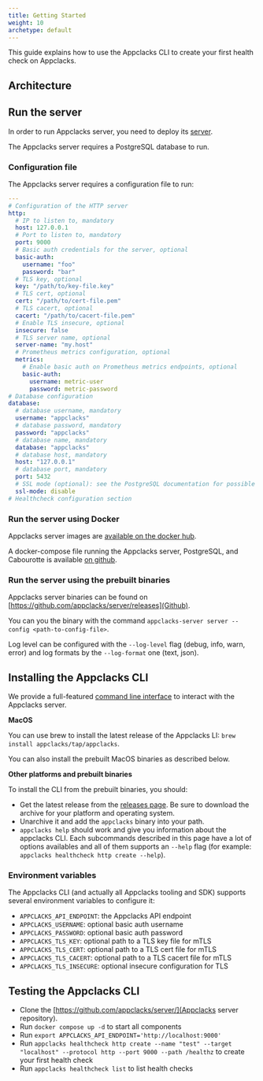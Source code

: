 ```yaml
---
title: Getting Started
weight: 10
archetype: default
---
```


This guide explains how to use the Appclacks CLI to create your first health check on Appclacks.

## Architecture

## Run the server

In order to run Appclacks server, you need to deploy its [server](https://github.com/appclacks/server).

The Appclacks server requires a PostgreSQL database to run.

### Configuration file

The Appclacks server requires a configuration file to run:

```yaml
---
# Configuration of the HTTP server
http:
  # IP to listen to, mandatory
  host: 127.0.0.1
  # Port to listen to, mandatory
  port: 9000
  # Basic auth credentials for the server, optional
  basic-auth:
    username: "foo"
    password: "bar"
  # TLS key, optional
  key: "/path/to/key-file.key"
  # TLS cert, optional
  cert: "/path/to/cert-file.pem"
  # TLS cacert, optional
  cacert: "/path/to/cacert-file.pem"
  # Enable TLS insecure, optional
  insecure: false
  # TLS server name, optional
  server-name: "my.host"
  # Prometheus metrics configuration, optional
  metrics:
    # Enable basic auth on Prometheus metrics endpoints, optional
    basic-auth:
      username: metric-user
      password: metric-password
# Database configuration
database:
  # database username, mandatory
  username: "appclacks"
  # database password, mandatory
  password: "appclacks"
  # database name, mandatory
  database: "appclacks"
  # database host, mandatory
  host: "127.0.0.1"
  # database port, mandatory
  port: 5432
  # SSL mode (optional): see the PostgreSQL documentation for possible values: https://www.postgresql.org/docs/current/libpq-ssl.html
  ssl-mode: disable
# Healthcheck configuration section
```

### Run the server using Docker

Appclacks server images are [available on the docker hub](https://hub.docker.com/r/appclacks/server/tags).

A docker-compose file running the Appclacks server, PostgreSQL, and Cabourotte is available [on github](https://github.com/appclacks/server/blob/main/docker-compose.yaml).

### Run the server using the prebuilt binaries

Appclacks server binaries can be found on [https://github.com/appclacks/server/releases](Github).

You can you the binary with the command `appclacks-server server --config <path-to-config-file>`.

Log level can be configured with the `--log-level` flag (debug, info, warn, error) and log formats by the `--log-format` one (text, json).

## Installing the Appclacks CLI

We provide a full-featured [command line interface](https://github.com/appclacks/cli) to interact with the Appclacks server.

**MacOS**

You can use brew to install the latest release of the Appclacks LI: `brew install appclacks/tap/appclacks`.

You can also install the prebuilt MacOS binaries as described below.

**Other platforms and prebuilt binaries**

To install the CLI from the prebuilt binaries, you should:

- Get the latest release from the [releases page](https://github.com/appclacks/cli/releases). Be sure to download the archive for your platform and operating system.
- Unarchive it and add the `appclacks` binary into your path.
- `appclacks help` should work and give you information about the appclacks CLI. Each subcommands described in this page have a lot of options availables and all of them supports an `--help` flag (for example: `appclacks healthcheck http create --help`).

### Environment variables

The Appclacks CLI (and actually all Appclacks tooling and SDK) supports several environment variables to configure it:

- `APPCLACKS_API_ENDPOINT`: the Appclacks API endpoint
- `APPCLACKS_USERNAME`: optional basic auth username
- `APPCLACKS_PASSWORD`: optional basic auth password
- `APPCLACKS_TLS_KEY`: optional path to a TLS key file for mTLS
- `APPCLACKS_TLS_CERT`: optional path to a TLS cert file for mTLS
- `APPCLACKS_TLS_CACERT`: optional path to a TLS cacert file for mTLS
- `APPCLACKS_TLS_INSECURE`: optional insecure configuration for TLS

## Testing the Appclacks CLI

- Clone the [https://github.com/appclacks/server/](Appclacks server repository).
- Run `docker compose up -d` to start all components
- Run `export APPCLACKS_API_ENDPOINT='http://localhost:9000'`
- Run `appclacks healthcheck http create --name "test" --target "localhost" --protocol http --port 9000 --path /healthz` to create your first health check
- Run `appclacks healthcheck list` to list health checks



